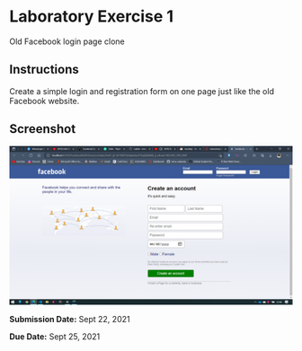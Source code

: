 # Laboratory Exercise 1

Old Facebook login page clone

## Instructions

Create a simple login and registration form on one page just like the old Facebook website.

## Screenshot

![](assets/screenshots/img.png)

**Submission Date:** Sept 22, 2021

**Due Date:** Sept 25, 2021


